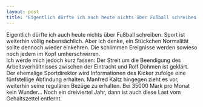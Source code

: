```yaml
---
layout: post
title: "Eigentlich dürfte ich auch heute nichts über Fußball schreiben."
---
```


Eigentlich dürfte ich auch heute nichts über Fußball schreiben. Sport ist weiterhin völlig nebensächlich. Aber ich denke, ein Stückchen Normalität sollte dennoch wieder einkehren. Die schlimmen Ereignisse werden sowieso noch jedem im Kopf umherschwirren.  
Ich werde mich jedoch kurz fassen: Der Streit um die Beendigung des Arbeitsverhältnisses zwischen der Eintracht und Rolf Dohmen ist geklärt. Der ehemalige Sportdirektor wird Informationen des Kicker zufolge eine fünfstellige Abfindung erhalten. Manfred Kaltz hingegen zieht es vor, weiterhin seine regulären Bezüge zu erhalten. Bei 35000 Mark pro Monat kein Wunder... Noch ein dreiviertel Jahr, dann ist auch diese Last vom Gehaltszettel entfernt.
